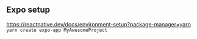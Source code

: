 ## Expo setup
https://reactnative.dev/docs/environment-setup?package-manager=yarn
`yarn create expo-app MyAwesomeProject`